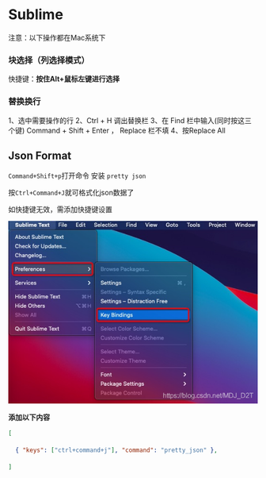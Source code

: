 # Sublime

注意：以下操作都在Mac系统下

### 块选择（列选择模式）

快捷键：**按住Alt+鼠标左键进行选择**

### 替换换行

1、选中需要操作的行 &#x20;
2、Ctrl + H 调出替换栏 &#x20;
3、在 Find 栏中输入(同时按这三个键) Command + Shift + Enter ， Replace 栏不填 &#x20;
4、按Replace All

## Json Format

`Command+Shift+p`打开命令 安装  `pretty json`&#x20;

按`Ctrl+Command+J`就可格式化json数据了

如快捷键无效，需添加快捷键设置&#x20;

![](image/image__Ok2-TqHGW.png)

**添加以下内容**

```json
[

  { "keys": ["ctrl+command+j"], "command": "pretty_json" },

]
```
